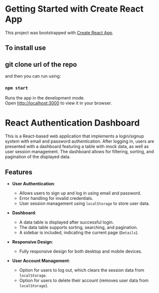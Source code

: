 # Getting Started with Create React App

This project was bootstrapped with [Create React App](https://github.com/facebook/create-react-app).

## To install use 

## git clone url of the repo

and then you can run using:

### `npm start`

Runs the app in the development mode.\
Open [http://localhost:3000](http://localhost:3000) to view it in your browser.

# React Authentication Dashboard

This is a React-based web application that implements a login/signup system with email and password authentication. After logging in, users are presented with a dashboard featuring a table with mock data, as well as user session management. The dashboard allows for filtering, sorting, and pagination of the displayed data.

## Features

- **User Authentication**: 
  - Allows users to sign up and log in using email and password.
  - Error handling for invalid credentials.
  - User session management using `localStorage` to store user data.
  
- **Dashboard**:
  - A data table is displayed after successful login.
  - The data table supports sorting, searching, and pagination.
  - A sidebar is included, indicating the current page (`Details`).
  
- **Responsive Design**:
  - Fully responsive design for both desktop and mobile devices.

- **User Account Management**:
  - Option for users to log out, which clears the session data from `localStorage`.
  - Option for users to delete their account (removes user data from `localStorage`).